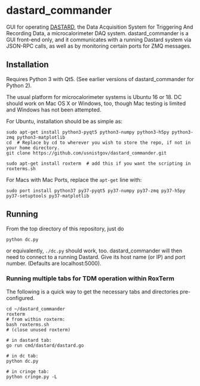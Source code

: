 # dastard_commander
GUI for operating [DASTARD](https://github.com/usnistgov/dastard), the Data Acquisition System for Triggering And Recording Data, a microcalorimeter DAQ system. dastard_commander is a GUI front-end only, and it communicates with a running Dastard system via JSON-RPC calls, as well as by monitoring certain ports for ZMQ messages.

## Installation
Requires Python 3 with Qt5. (See earlier versions of dastard_commander for Python 2).

The usual platform for microcalorimeter systems is Ubuntu 16 or 18. DC should work on Mac OS X or Windows, too, though Mac testing is limited and Windows has not been attempted.

For Ubuntu, installation should be as simple as:
```
sudo apt-get install python3-pyqt5 python3-numpy python3-h5py python3-zmq python3-matplotlib
cd  # Replace by cd to wherever you wish to store the repo, if not in your home directory.
git clone https://github.com/usnistgov/dastard_commander.git

sudo apt-get install roxterm  # add this if you want the scripting in roxterms.sh
```

For Macs with Mac Ports, replace the `apt-get` line with:
```
sudo port install python37 py37-pyqt5 py37-numpy py37-zmq py37-h5py py37-setuptools py37-matplotlib
```

## Running
From the top directory of this repository, just do
```
python dc.py
```

or equivalently, `./dc.py` should work, too. dastard_commander will then need to connect to a running Dastard. Give its host name (or IP) and port number. (Defaults are localhost:5000).

### Running multiple tabs for TDM operation within RoxTerm
The following is a quick way to get the necessary tabs and directories pre-configured.
```
cd ~/dastard_commander
roxterm
# from within roxterm:
bash roxterms.sh
# (close unused roxterm)

# in dastard tab:
go run cmd/dastard/dastard.go

# in dc tab:
python dc.py

# in cringe tab:
python cringe.py -L
```
